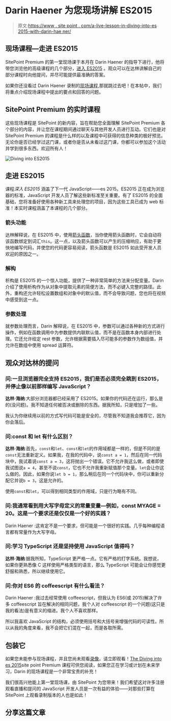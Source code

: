 # Darin Haener 为您现场讲解 ES2015

> 原文:[https://www . site point . com/a-live-lesson-in-diving-into-es 2015-with-darin-hae ner/](https://www.sitepoint.com/a-live-lesson-in-diving-into-es2015-with-darin-haener/)

## 现场课程—走进 ES2015

SitePoint Premium 的第一堂现场课于本月在 Darin Haener 的指导下进行，他将带您浏览他的高级课程的几个部分，[进入 ES2015](https://www.sitepoint.com/premium/courses/diving-into-es2015-2924) 。观众可以在达林讲解自己的部分课程时向他提问，并尽可能提供最准确的答案。

如果你还没看过 Darin Haener 录制的[现场课程](https://www.sitepoint.com/premium/screencasts/a-live-lesson-in-diving-into-es2015),那就跳过去吧！在本帖中，我们将重点介绍现场课程中提出的要点和回答的问题。

## SitePoint Premium 的实时课程

这些现场课程是 SitePoint 的新内容，旨在帮助您全面理解 SitePoint Premium 各个部分的内容，并让您在课程期间通过聊天与其他开发人员进行互动。它们也是对 SitePoint Premium 的课程是什么样的以及课程中可获得的信息种类的极好预览。无论你是否已经学过这门课，或者你是否从未看过这门课，你都可以参加这个活动并学到很多东西。欢迎所有人！

![Diving into ES2015](../Images/1ba5b09ca629598fa2ab8f7a15407f69.png)

## 走进 ES2015

课程*深入 ES2015* 涵盖了下一代 JavaScript——es 2015。ES2015 正在成为浏览器的标准，JavaScript 开发人员了解这些新标准至关重要。有了 ES2015 的全面基础，您将准备好使用各种新工具来处理您的项目，因为这些工具已成为 web 标准！本实时课程涵盖了本课程的几个部分。

### 箭头功能

达林解释说，在 ES2015 中，使用[箭头函数](https://www.sitepoint.com/javascript-arrow-functions/)，当你使用箭头函数时，它会自动将该函数绑定到词汇`this`。这一点，以及箭头函数可以产生的压缩响应，有助于更快地编写代码，并使您的代码更容易阅读，箭头函数是 ES2015 如此受开发人员欢迎的原因之一。

### 解构

析构是 ES2015 的一个惊人功能，提供了一种非常简单的方法来分配变量。Darin 介绍了使用析构作为从对象中提取元素的简便方法，而不必键入完整的路径。此外，重构还允许轻松设置数组和对象中的默认值，而不会导致问题，您也将在视频中感受到这一点。

### 参数处理

就参数处理而言，Darin 解释说，在 ES2015 中，参数可以通过各种新的方式进行操作，例如在函数调用中为参数提供内联默认值，而不是在函数本身内部进行处理。它还允许给定 rest 参数，允许根据需要插入尽可能多的参数作为数组值，并允许在数组中使用 spread 运算符。

## 观众对达林的提问

### 问:一旦浏览器完全支持 ES2015，我们是否必须完全跳到 ES2015，并停止像以前那样编写 JavaScript？

**达林·海纳**:大部分浏览器都已经采用了 ES2015。如果你的代码还在运行，那么是的(没问题)。我不知道任何被否决或删除的东西。据我所知，只是增加了一些。

我认为你继续用以前的方式写代码可能是安全的，尽管我不知道我会推荐它，因为你会落后。

### 问:const 和 let 有什么区别？

**达林·海纳**:首先，`const`和`let`、`const`和`let`的作用域都是一样的，但是不同的是`const`无法重新定义。如果我，在我的代码中，说`const a = 1`，然后在同一代码块中，我试着说`const a = 3`，这将抛出一个错误。它不允许我这么做，或者即使我试图说`a = 4`，甚至不说`const`，它也不允许我重新赋值那个变量。`let`会让你这么做的。因此，如果你说`let b = 1`，那么稍后在同一个代码块中，你可以重新分配它并说`b = 3`，这是允许的。

使用`const`和`let`，可以得到相同类型的作用域，只是行为略有不同。

### 问:我通常看到用大写字母定义的常量变量—例如，const MYAGE = 20。这是一个要求还是仅仅是一个好的实践？

Darin Haener :这肯定不是一个要求，但可能是一个很好的实践。几乎每种编程语言都有常量作为大写字母。

### 问:学习 TypeScript 还是坚持使用 JavaScript 值得吗？

**达林·海纳**:据我所知，TypeScript 更严格一点。它有严格的打字系统。我想说，如果你更熟悉像 C 这样使用严格类型的语言，那么 TypeScript 可能会让你感觉更舒服和熟悉，所以继续使用它。

### 问:你对 ES6 的 coffeescript 有什么看法？

Darin Haener :我过去经常使用 coffeescript，但我认为 ES6(或 2015)解决了许多 coffeescript 旨在解决的相同问题，我个人对 coffeescript 的一个问题(这只是我的看法)是有意义的缩进。我个人不喜欢那样。

所以我喜欢 JavaScript 的结构，必须使用括号和大括号来增强代码的可读性。所以从我的角度来看，我不会把它们混在一起，而是各取所需。

## 包装它

如果您未能参与现场课程，并且您尚未观看[录像](https://www.sitepoint.com/premium/screencasts/a-live-lesson-in-diving-into-es2015)，请立即观看！[The Diving into es 2015](https://www.sitepoint.com/premium/courses/diving-into-es2015-2924)site point Premium 课程可供您阅读，如果您正在学习或计划在未来学习，Darin 的现场课程是一个非常宝贵的补充！

我们很高兴他能上第一堂现场课，由 SitePoint 为您带来！我们希望这对许多注册观看直播和提问的 JavaScript 开发人员是一次有益的体验——对那些打算在 SitePoint 上观看录制版本的人也是如此！

## 分享这篇文章